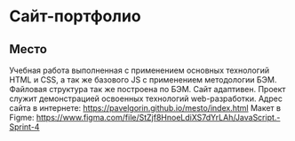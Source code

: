 # Сайт-портфолио
## Место
Учебная работа выполненная с применением основных технологий HTML и CSS, а так же базового JS с применением методологии 
БЭМ. Файловая структура так же построена по БЭМ. Сайт адаптивен. 
Проект служит демонстрацией освоенных технологий web-разработки.
Адрес сайта в интернете:
https://pavelgorin.github.io/mesto/index.html
Макет в Figme:
https://www.figma.com/file/StZjf8HnoeLdiXS7dYrLAh/JavaScript.-Sprint-4


